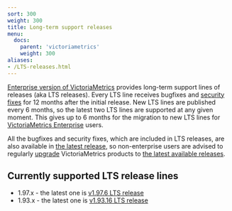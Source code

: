 ```yaml
---
sort: 300
weight: 300
title: Long-term support releases
menu:
  docs:
    parent: 'victoriametrics'
    weight: 300
aliases:
- /LTS-releases.html
---
```

[Enterprise version of VictoriaMetrics](./enterprise.md) provides long-term support lines of releases (aka LTS releases).
Every LTS line receives bugfixes and [security fixes](https://github.com/VictoriaMetrics/VictoriaMetrics/blob/master/SECURITY.md) for 12 months after
the initial release. New LTS lines are published every 6 months, so the latest two LTS lines are supported at any given moment. This gives up to 6 months
for the migration to new LTS lines for [VictoriaMetrics Enterprise](./enterprise.md) users.

All the bugfixes and security fixes, which are included in LTS releases, are also available in [the latest release](https://github.com/VictoriaMetrics/VictoriaMetrics/releases/latest),
so non-enterprise users are advised to regularly [upgrade](./#how-to-upgrade-victoriametrics) VictoriaMetrics products
to [the latest available releases](./CHANGELOG.md).

## Currently supported LTS release lines

- 1.97.x - the latest one is [v1.97.6 LTS release](https://github.com/VictoriaMetrics/VictoriaMetrics/releases/tag/v1.97.6)
- 1.93.x - the latest one is [v1.93.16 LTS release](https://github.com/VictoriaMetrics/VictoriaMetrics/releases/tag/v1.93.16)
